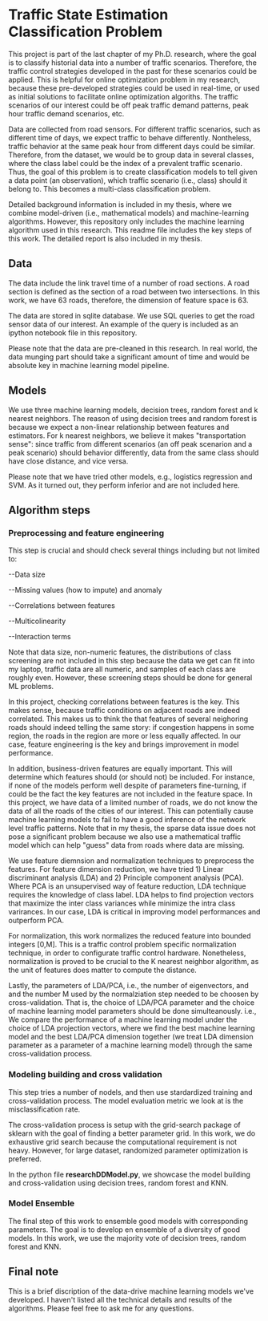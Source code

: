 # Traffic State Estimation Classification Problem


This project is part of the last chapter of my Ph.D. research, where the goal is to classify historial data into a number of traffic scenarios. Therefore, the traffic control strategies developed in the past for these scenarios could be applied. This is helpful for online optimization problem in my research, because these pre-developed strategies could be used in real-time, or used as initial solutions to facilitate online optimization algoriths. The traffic scenarios of our interest could be off peak traffic demand patterns, peak hour traffic demand scenarios, etc. 

Data are collected from road sensors. For different traffic scenarios, such as different time of days, we expect traffic to behave differently. Nontheless, traffic behavior at the same peak hour from different days could be similar. Therefore, from the dataset, we would be to group data in several classes, where the class label could be the index of a prevalent traffic scenario. Thus, the goal of this problem is to create classification models to tell given a data point (an observation), which traffic scenario (i.e., class) should it belong to. This becomes a multi-class classification problem.

Detailed background information is included in my thesis, where we combine model-driven (i.e., mathematical models) and machine-learning algorithms. However, this repository only includes the machine learning algorithm used in this research. This readme file includes the key steps of this work. The detailed report is also included in my thesis.

## Data

The data include the link travel time of a number of road sections. A road section is defined as the section of a road between two intersections. In this work, we have 63 roads, therefore, the dimension of feature space is 63. 

The data are stored in sqlite database. We use SQL queries to get the road sensor data of our interest. An example of the query is included as an ipython notebook file in this repository.

Please note that the data are pre-cleaned in this research. In real world, the data munging part should take a significant amount of time and would be absolute key in machine learning model pipeline.

## Models
We use three machine learning models, decision trees, random forest and k nearest neighbors. The reason of using decision trees and random forest is because we expect a non-linear relationship between features and estimators. For k nearest neighbors, we believe it makes "transportation sense": since traffic from different scenarios (an off peak scenarion and a peak scenario) should behavior differently, data from the same class should have close distance, and vice versa.

Please note that we have tried other models, e.g., logistics regression and SVM. As it turned out, they perform inferior and are not included here.  


## Algorithm steps
### Preprocessing and feature engineering

This step is crucial and should check several things including but not limited to:

--Data size

--Missing values (how to impute) and anomaly

--Correlations between features

--Multicolinearity 

--Interaction terms

Note that data size, non-numeric features, the distributions of class screening are not included in this step because the data we get can fit into my laptop, traffic data are all numeric, and samples of each class are roughly even. However, these screening steps should be done for general ML problems.

In this project, checking correlations between features is the key. This makes sense, because traffic conditions on adjacent roads are indeed correlated. This makes us to think the that features of several neighoring roads should indeed telling the same story: if congestion happens in some region, the roads in the region are more or less equally affected. In our case, feature engineering is the key and brings improvement in model performance. 

In addition, business-driven features are equally important. This will determine which features should (or should not) be included. For instance, if none of the models perform well despite of parameters fine-turning, if could be the fact the key features are not included in the feature space. In this project, we have data of a limited number of roads, we do not know the data of all the roads of the cities of our interest. This can potentially cause machine learning models to fail to have a good inference of the network level traffic patterns. Note that in my thesis, the sparse data issue does not pose a significant problem because we also use a mathematical traffic model which can help "guess" data from roads where data are missing.

We use feature diemnsion and normalization techniques to preprocess the features. For feature dimension reduction, we have tried 1) Linear discriminant analysis (LDA) and 2) Principle component analysis (PCA). Where PCA is an unsupervised way of feature reduction, LDA technique requires the knowledge of class label. LDA helps to find projection vectors that maximize the inter class variances while minimize the intra class varirances. In our case, LDA is critical in improving model performances and outperform PCA.

For normalization, this work normalizes the reduced feature into bounded integers [0,M]. This is a traffic control problem specific normalization technique, in order to configurate traffic control hardware. Nonetheless, normalization is proved to be crucial to the K nearest neighbor algorithm, as the unit of features does matter to compute the distance. 

Lastly, the parameters of LDA/PCA, i.e., the number of eigenvectors, and and the number M used by the normalziation step needed to be choosen by cross-validation. That is, the choice of LDA/PCA parameter and the choice of machine learning model parameters should be done simulteanously. i.e., We compare the performance of a machine learning model under the choice of LDA projection vectors, where we find the best machine learning model and the best LDA/PCA dimension together (we treat LDA dimension parameter as a parameter of a machine learning model) through the same cross-validation process. 

### Modeling building and cross validation
This step tries a number of nodels, and then use stardardized training and cross-validation process. The model evaluation metric we look at is the misclassification rate. 

The cross-validation process is setup with the grid-search package of sklearn with the goal of finding a better parameter grid. In this work, we do exhaustive grid search because the computational requirement is not heavy. However, for large dataset, randomized parameter optimization is preferred. 

In the python file **researchDDModel.py**, we showcase the model building and cross-validation using decision trees, random forest and KNN. 

### Model Ensemble 
The final step of this work to ensemble good models with corresponding parameters. The goal is to develop en ensemble of a diversity of good models. In this work, we use the majority vote of decision trees, random forest and KNN.

## Final note
This is a brief discription of the data-drive machine learning models we've developed. I haven't listed all the technical details and results of the algorithms. Please feel free to ask me for any questions.

